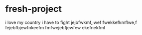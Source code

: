 # fresh-project
i love my country
i have to fight
jejbfwkmf,;wef
fwekkefkmflwe,f
fejebfbjewfnkeefm
fmfwejebfjewfew
ekefnekfml
